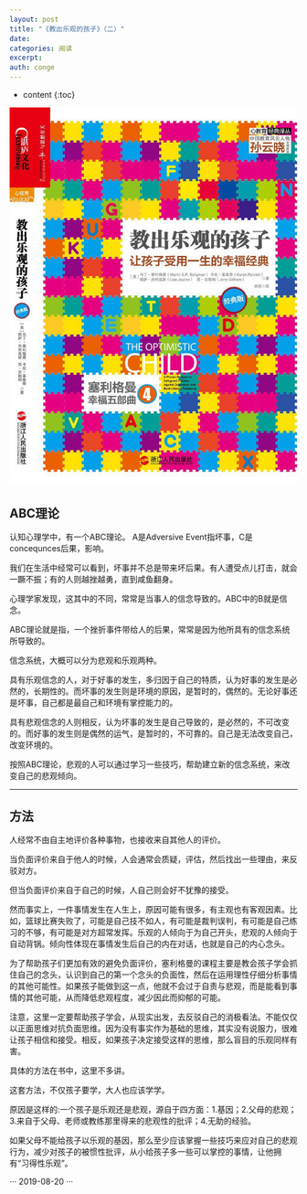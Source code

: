 ```yaml
---
layout: post
title: "《教出乐观的孩子》（二）"
date:
categories: 阅读
excerpt:
auth: conge
---
```

* content
{:toc}

![](/assets/images/阅读/118382-59425fe7001976ee.png)
## ABC理论

认知心理学中，有一个ABC理论。 A是Adversive Event指坏事，C是concequnces后果，影响。

我们在生活中经常可以看到，坏事并不总是带来坏后果。有人遭受点儿打击，就会一蹶不振；有的人则越挫越勇，直到咸鱼翻身。

心理学家发现，这其中的不同，常常是当事人的信念导致的。ABC中的B就是信念。

ABC理论就是指，一个挫折事件带给人的后果，常常是因为他所具有的信念系统所导致的。

信念系统，大概可以分为悲观和乐观两种。

具有乐观信念的人，对于好事的发生，多归因于自己的特质，认为好事的发生是必然的，长期性的。而坏事的发生则是环境的原因，是暂时的，偶然的。无论好事还是坏事，自己都是最自己和环境有掌控能力的。

具有悲观信念的人则相反，认为坏事的发生是自己导致的，是必然的，不可改变的。而好事的发生则是偶然的运气，是暂时的，不可靠的。自己是无法改变自己，改变环境的。

按照ABC理论，悲观的人可以通过学习一些技巧，帮助建立新的信念系统，来改变自己的悲观倾向。

-----------

## 方法

人经常不由自主地评价各种事物，也接收来自其他人的评价。

当负面评价来自于他人的时候，人会通常会质疑，评估，然后找出一些理由，来反驳对方。

但当负面评价来自于自己的时候，人自己则会好不犹豫的接受。

然而事实上，一件事情发生在人生上，原因可能有很多，有主观也有客观因素。比如，篮球比赛失败了，可能是自己技不如人，有可能是裁判误判，有可能是自己练习的不够，有可能是对方超常发挥。乐观的人倾向于为自己开头，悲观的人倾向于自动背锅。倾向性体现在事情发生后自己的内在对话，也就是自己的内心念头。

为了帮助孩子们更加有效的避免负面评价，塞利格曼的课程主要是教会孩子学会抓住自己的念头，认识到自己的第一个念头的负面性，然后在运用理性仔细分析事情的其他可能性。如果孩子能做到这一点，他就不会过于自责与悲观，而是能看到事情的其他可能，从而降低悲观程度，减少因此而抑郁的可能。

注意，这里一定要帮助孩子学会，从现实出发，去反驳自己的消极看法。不能仅仅以正面思维对抗负面思维。因为没有事实作为基础的思维，其实没有说服力，很难让孩子相信和接受。相反，如果孩子决定接受这样的思维，那么盲目的乐观同样有害。

具体的方法在书中，这里不多讲。

这套方法，不仅孩子要学，大人也应该学学。

原因是这样的:一个孩子是乐观还是悲观，源自于四方面：1.基因；2.父母的悲观；3.来自于父母、老师或教练那里得来的悲观性的批评；4.无助的经验。

如果父母不能给孩子以乐观的基因，那么至少应该掌握一些技巧来应对自己的悲观行为，减少对孩子的被惯性批评，从小给孩子多一些可以掌控的事情，让他拥有“习得性乐观”。

 
···
2019-08-20
···
